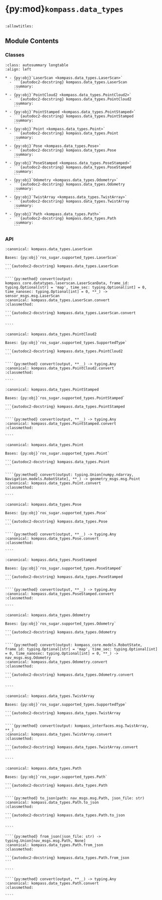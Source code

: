 # {py:mod}`kompass.data_types`

```{py:module} kompass.data_types
```

```{autodoc2-docstring} kompass.data_types
:allowtitles:
```

## Module Contents

### Classes

````{list-table}
:class: autosummary longtable
:align: left

* - {py:obj}`LaserScan <kompass.data_types.LaserScan>`
  - ```{autodoc2-docstring} kompass.data_types.LaserScan
    :summary:
    ```
* - {py:obj}`PointCloud2 <kompass.data_types.PointCloud2>`
  - ```{autodoc2-docstring} kompass.data_types.PointCloud2
    :summary:
    ```
* - {py:obj}`PointStamped <kompass.data_types.PointStamped>`
  - ```{autodoc2-docstring} kompass.data_types.PointStamped
    :summary:
    ```
* - {py:obj}`Point <kompass.data_types.Point>`
  - ```{autodoc2-docstring} kompass.data_types.Point
    :summary:
    ```
* - {py:obj}`Pose <kompass.data_types.Pose>`
  - ```{autodoc2-docstring} kompass.data_types.Pose
    :summary:
    ```
* - {py:obj}`PoseStamped <kompass.data_types.PoseStamped>`
  - ```{autodoc2-docstring} kompass.data_types.PoseStamped
    :summary:
    ```
* - {py:obj}`Odometry <kompass.data_types.Odometry>`
  - ```{autodoc2-docstring} kompass.data_types.Odometry
    :summary:
    ```
* - {py:obj}`TwistArray <kompass.data_types.TwistArray>`
  - ```{autodoc2-docstring} kompass.data_types.TwistArray
    :summary:
    ```
* - {py:obj}`Path <kompass.data_types.Path>`
  - ```{autodoc2-docstring} kompass.data_types.Path
    :summary:
    ```
````

### API

`````{py:class} LaserScan
:canonical: kompass.data_types.LaserScan

Bases: {py:obj}`ros_sugar.supported_types.LaserScan`

```{autodoc2-docstring} kompass.data_types.LaserScan
```

````{py:method} convert(output: kompass_core.datatypes.laserscan.LaserScanData, frame_id: typing.Optional[str] = 'map', time_sec: typing.Optional[int] = 0, time_nanosec: typing.Optional[int] = 0, **_) -> sensor_msgs.msg.LaserScan
:canonical: kompass.data_types.LaserScan.convert
:classmethod:

```{autodoc2-docstring} kompass.data_types.LaserScan.convert
```

````

`````

`````{py:class} PointCloud2
:canonical: kompass.data_types.PointCloud2

Bases: {py:obj}`ros_sugar.supported_types.SupportedType`

```{autodoc2-docstring} kompass.data_types.PointCloud2
```

````{py:method} convert(output, **__) -> typing.Any
:canonical: kompass.data_types.PointCloud2.convert
:classmethod:

````

`````

`````{py:class} PointStamped
:canonical: kompass.data_types.PointStamped

Bases: {py:obj}`ros_sugar.supported_types.PointStamped`

```{autodoc2-docstring} kompass.data_types.PointStamped
```

````{py:method} convert(output, **__) -> typing.Any
:canonical: kompass.data_types.PointStamped.convert
:classmethod:

````

`````

`````{py:class} Point
:canonical: kompass.data_types.Point

Bases: {py:obj}`ros_sugar.supported_types.Point`

```{autodoc2-docstring} kompass.data_types.Point
```

````{py:method} convert(output: typing.Union[numpy.ndarray, Navigation.models.RobotState], **_) -> geometry_msgs.msg.Point
:canonical: kompass.data_types.Point.convert
:classmethod:

````

`````

`````{py:class} Pose
:canonical: kompass.data_types.Pose

Bases: {py:obj}`ros_sugar.supported_types.Pose`

```{autodoc2-docstring} kompass.data_types.Pose
```

````{py:method} convert(output, **__) -> typing.Any
:canonical: kompass.data_types.Pose.convert
:classmethod:

````

`````

`````{py:class} PoseStamped
:canonical: kompass.data_types.PoseStamped

Bases: {py:obj}`ros_sugar.supported_types.PoseStamped`

```{autodoc2-docstring} kompass.data_types.PoseStamped
```

````{py:method} convert(output, **__) -> typing.Any
:canonical: kompass.data_types.PoseStamped.convert
:classmethod:

````

`````

`````{py:class} Odometry
:canonical: kompass.data_types.Odometry

Bases: {py:obj}`ros_sugar.supported_types.Odometry`

```{autodoc2-docstring} kompass.data_types.Odometry
```

````{py:method} convert(output: kompass_core.models.RobotState, frame_id: typing.Optional[str] = 'map', time_sec: typing.Optional[int] = 0, time_nanosec: typing.Optional[int] = 0, **_) -> nav_msgs.msg.Odometry
:canonical: kompass.data_types.Odometry.convert
:classmethod:

```{autodoc2-docstring} kompass.data_types.Odometry.convert
```

````

`````

`````{py:class} TwistArray
:canonical: kompass.data_types.TwistArray

Bases: {py:obj}`ros_sugar.supported_types.SupportedType`

```{autodoc2-docstring} kompass.data_types.TwistArray
```

````{py:method} convert(output: kompass_interfaces.msg.TwistArray, **_)
:canonical: kompass.data_types.TwistArray.convert
:classmethod:

```{autodoc2-docstring} kompass.data_types.TwistArray.convert
```

````

`````

`````{py:class} Path
:canonical: kompass.data_types.Path

Bases: {py:obj}`ros_sugar.supported_types.Path`

```{autodoc2-docstring} kompass.data_types.Path
```

````{py:method} to_json(path: nav_msgs.msg.Path, json_file: str)
:canonical: kompass.data_types.Path.to_json
:classmethod:

```{autodoc2-docstring} kompass.data_types.Path.to_json
```

````

````{py:method} from_json(json_file: str) -> typing.Union[nav_msgs.msg.Path, None]
:canonical: kompass.data_types.Path.from_json
:classmethod:

```{autodoc2-docstring} kompass.data_types.Path.from_json
```

````

````{py:method} convert(output, **__) -> typing.Any
:canonical: kompass.data_types.Path.convert
:classmethod:

````

`````
